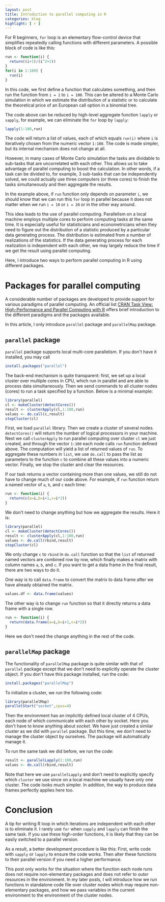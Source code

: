 ```yaml
---
layout: post
title: Introduction to parallel computing in R
categories: blog
highlight: [ r ]
---
```


For R beginners, `for` loop is an elementary flow-control device that simplifies repeatedly calling functions with different parameters. A possible block of code is like this:

```r
run <- function(i) {
  return((i+1)/(i^2+1))
}
for(i in 1:100) {
  run(i)
}
```

In this code, we first define a function that calculates something, and then run the function from `i = 1` to `i = 100`. This can be altered to a Monte Carlo simulation in which we estimate the distribution of a statistic or to calculate the theoretical price of an European call option in a binomial tree.

The code above can be reduced by high-level aggregate function `lapply` or `sapply`, for example, we can eliminate the `for` loop by `lapply`:

```r
lapply(1:100,run)
```

The code will return a list of values, each of which equals `run(i)` where `i` is iteratively chosen from the numeric vector `1:100`. The code is made simpler, but its internal mechanism does not change at all.

However, in many cases of Monte Carlo simulation the tasks are dividable to sub-tasks that are uncorrelated with each other. This allows us to take advantage of parallel computing to boost the calculation. In other words, if a task can be divided to, for example, 3 sub-tasks that can be independently solved, we could actually use three computers (or three cores) to finish the tasks simultaneously and then aggregate the results.

In the example above, if `run` function only depends on parameter `i`, we should know that we can run this `for` loop in parallel because it does not matter when we run `i = 10` or `i = 20` or in the other way around.

This idea leads to the use of parallel computing. Parallelism on a local machine employs multiple cores to perform computing tasks at the same time. It is especially useful for statisticians and econometricians when they need to figure out the distribution of a statistic produced by a particular data generating process. The distribution is estimated from a number of realizations of the statistics. If the data generating process for each realization is independent with each other, we may largely reduce the time if we get the result using parallel computing.

Here, I introduce two ways to perform parallel computing in R using different packages.

# Packages for parallel computing

A considerable number of packages are developed to provide support for various paradigms of parallel computing. An official list [CRAN Task View: High-Performance and Parallel Computing with R](http://cran.r-project.org/web/views/HighPerformanceComputing.html) offers brief introduction to the different paradigms and the packages available.

In this article, I only introduce `parallel` package and `parallelMap` package.

## `parallel` package

`parallel` package supports local multi-core parallelism. If you don't have it installed, you may call

```r
install.packages("parallel")
```

The back-end mechanism is quite transparent: first, we set up a local cluster over multiple cores in CPU, which run in parallel and are able to process data simultaneously. Then we send commands to all cluster nodes (cores) to run a task specified by a function. Below is a minimal example:

```r
library(parallel)
cl <- makeCluster(detectCores())
result <- clusterApply(cl,1:100,run)
values <- do.call(c,result)
stopCluster(cl)
```

First, we load `parallel` library. Then we create a cluster of several nodes. `detectCores()` will return the number of logical processors in your machine. Next we call `clusterApply` to run parallel computing over cluster `cl` we just created, and through the vector `1:100` each node calls `run` function defined above. The computation will yield a list of returned values of `run`. To aggregate these numbers in `list`, we use `do.call` to pass the list as parameters to the function `c` to combine all these values into a numeric vector. Finally, we stop the cluster and clear the resources.

If our task returns a vector containing more than one values, we still do not have to change much of our code above. For example, if `run` function return a named vector of `a`, `b`, and `c` each time:

```r
run <- function(i) {
  return(c(a=i,b=i+1,c=i*2))
}
```

We don't need to change anything but how we aggregate the results. Here it is:

```r
library(parallel)
cl <- makeCluster(detectCores())
result <- clusterApply(cl,1:100,run)
values <- do.call(rbind,result)
stopCluster(cl)
```

We only change `c` to `rbind` in `do.call` function so that the `list` of returned named vectors are combined row by row, which finally makes a matrix with column names `a`, `b`, and `c`. If you want to get a data frame in the final result, there are two ways to do it.

One way is to call `data.frame` to convert the matrix to data frame after we have already obtained the matrix.

```r
values.df <- data.frame(values)
```

The other way is to change `run` function so that it directly returns a data frame with a single row.

```r
run <- function(i) {
  return(data.frame(a=i,b=i+1,c=i*2))
}
```

Here we don't need the change anything in the rest of the code.

## `parallelMap` package

The functionality of `parallelMap` package is quite similar with that of `parallel` package except that we don't need to explicitly operate the cluster object. If you don't have this package installed, run the code:

```r
install.packages("parallelMap")
```

To initialize a cluster, we run the following code:

```r
library(parallelMap)
parallelStart("socket",cpus=4)
```

Then the environment has an implicitly defined local cluster of 4 CPUs, each node of which communicate with each other by socket. Here you don't have to know anything about *socket*. We have just created a similar cluster as we did with `parallel` package. But this time, we don't need to manage the cluster object by ourselves. The package will automatically manage it.

To run the same task we did before, we run the code:

```r
result <- parallelLapply(1:100,run)
values <- do.call(rbind,result)
```

Note that here we use `parallelLapply` and don't need to explicitly specify which `cluster` we use since on a local machine we usually have only one cluster. The code looks much simpler. In addition, the way to produce data frames perfectly applies here too.

# Conclusion

A tip for writing R loop in which iterations are independent with each other is to eliminate it. I rarely use `for` when `sapply` and `lapply` can finish the same task. If you use these high-order functions, it is likely that they can be easily switched to a parallel version.

As a result, a better development procedure is like this: First, write code with `sapply` or `lapply` to ensure the code works. Then alter these functions to their parallel version if you need a higher performance.

This post only works for the situation where the function each node runs does not require non-elementary packages and does not refer to *outer* resources in the environment. In my later posts, I will introduce how we run functions in standalone code file over cluster nodes which may require non-elementary packages, and how we pass variables in the current environment to the environment of the cluster nodes.
